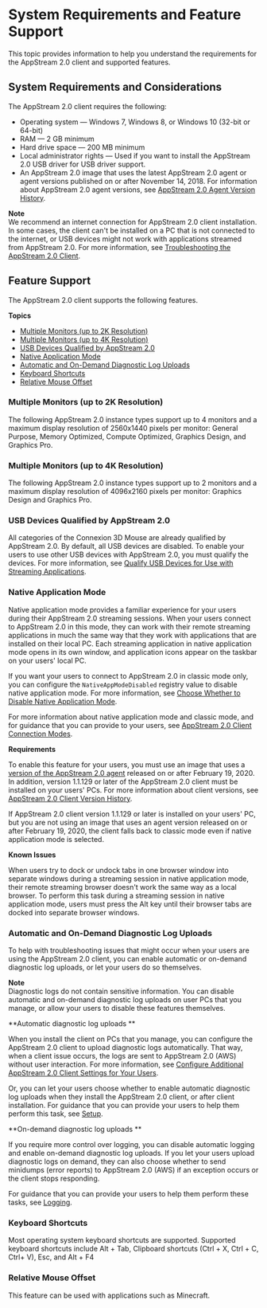 # System Requirements and Feature Support<a name="client-system-requirements-feature-support"></a>

This topic provides information to help you understand the requirements for the AppStream 2\.0 client and supported features\.

## System Requirements and Considerations<a name="client-system-requirements"></a>

The AppStream 2\.0 client requires the following:
+ Operating system — Windows 7, Windows 8, or Windows 10 \(32\-bit or 64\-bit\)
+ RAM — 2 GB minimum
+ Hard drive space — 200 MB minimum
+ Local administrator rights — Used if you want to install the AppStream 2\.0 USB driver for USB driver support\.
+ An AppStream 2\.0 image that uses the latest AppStream 2\.0 agent or agent versions published on or after November 14, 2018\. For information about AppStream 2\.0 agent versions, see [AppStream 2\.0 Agent Version History](agent-software-versions.md)\.

**Note**  
We recommend an internet connection for AppStream 2\.0 client installation\. In some cases, the client can't be installed on a PC that is not connected to the internet, or USB devices might not work with applications streamed from AppStream 2\.0\. For more information, see [Troubleshooting the AppStream 2\.0 Client](troubleshooting-client.md)\.

## Feature Support<a name="client-feature-support"></a>

The AppStream 2\.0 client supports the following features\.

**Topics**
+ [Multiple Monitors \(up to 2K Resolution\)](#feature-support-multiple-monitors-2K)
+ [Multiple Monitors \(up to 4K Resolution\)](#feature-support-multiple-monitors-4K)
+ [USB Devices Qualified by AppStream 2\.0](#feature-support-USB-devices-qualified)
+ [Native Application Mode](#feature-support-native-application-mode)
+ [Automatic and On\-Demand Diagnostic Log Uploads](#feature-support-diagnostic-log-upload)
+ [Keyboard Shortcuts](#feature-support-keyboard-shortcuts)
+ [Relative Mouse Offset](#feature-support-relative-mouse-offset)

### Multiple Monitors \(up to 2K Resolution\)<a name="feature-support-multiple-monitors-2K"></a>

The following AppStream 2\.0 instance types support up to 4 monitors and a maximum display resolution of 2560x1440 pixels per monitor: General Purpose, Memory Optimized, Compute Optimized, Graphics Design, and Graphics Pro\.

### Multiple Monitors \(up to 4K Resolution\)<a name="feature-support-multiple-monitors-4K"></a>

The following AppStream 2\.0 instance types support up to 2 monitors and a maximum display resolution of 4096x2160 pixels per monitor: Graphics Design and Graphics Pro\.

### USB Devices Qualified by AppStream 2\.0<a name="feature-support-USB-devices-qualified"></a>

All categories of the Connexion 3D Mouse are already qualified by AppStream 2\.0\. By default, all USB devices are disabled\. To enable your users to use other USB devices with AppStream 2\.0, you must qualify the devices\. For more information, see [Qualify USB Devices for Use with Streaming Applications](qualify-usb-devices.md)\.

### Native Application Mode<a name="feature-support-native-application-mode"></a>

Native application mode provides a familiar experience for your users during their AppStream 2\.0 streaming sessions\. When your users connect to AppStream 2\.0 in this mode, they can work with their remote streaming applications in much the same way that they work with applications that are installed on their local PC\. Each streaming application in native application mode opens in its own window, and application icons appear on the taskbar on your users' local PC\.

If you want your users to connect to AppStream 2\.0 in classic mode only, you can configure the `NativeAppModeDisabled` registry value to disable native application mode\. For more information, see [Choose Whether to Disable Native Application Mode](install-client-configure-settings.md#disable-native-application-mode-client)\.

For more information about native application mode and classic mode, and for guidance that you can provide to your users, see [AppStream 2\.0 Client Connection Modes](client-application-windows-user.md#client-application-windows-connection-modes-user)\.

**Requirements**

To enable this feature for your users, you must use an image that uses a [version of the AppStream 2\.0 agent](agent-software-versions.md) released on or after February 19, 2020\. In addition, version 1\.1\.129 or later of the AppStream 2\.0 client must be installed on your users' PCs\. For more information about client versions, see [AppStream 2\.0 Client Version History](client-release-versions.md)\.

If AppStream 2\.0 client version 1\.1\.129 or later is installed on your users' PC, but you are not using an image that uses an agent version released on or after February 19, 2020, the client falls back to classic mode even if native application mode is selected\.

**Known Issues**

When users try to dock or undock tabs in one browser window into separate windows during a streaming session in native application mode, their remote streaming browser doesn't work the same way as a local browser\. To perform this task during a streaming session in native application mode, users must press the Alt key until their browser tabs are docked into separate browser windows\. 

### Automatic and On\-Demand Diagnostic Log Uploads<a name="feature-support-diagnostic-log-upload"></a>

To help with troubleshooting issues that might occur when your users are using the AppStream 2\.0 client, you can enable automatic or on\-demand diagnostic log uploads, or let your users do so themselves\. 

**Note**  
Diagnostic logs do not contain sensitive information\. You can disable automatic and on\-demand diagnostic log uploads on user PCs that you manage, or allow your users to disable these features themselves\.

**Automatic diagnostic log uploads **

When you install the client on PCs that you manage, you can configure the AppStream 2\.0 client to upload diagnostic logs automatically\. That way, when a client issue occurs, the logs are sent to AppStream 2\.0 \(AWS\) without user interaction\. For more information, see [Configure Additional AppStream 2\.0 Client Settings for Your Users](install-client-configure-settings.md#configure-client)\.

Or, you can let your users choose whether to enable automatic diagnostic log uploads when they install the AppStream 2\.0 client, or after client installation\. For guidance that you can provide your users to help them perform this task, see [Setup](client-application-windows-user.md#client-application-windows-installation-user)\.

**On\-demand diagnostic log uploads **

If you require more control over logging, you can disable automatic logging and enable on\-demand diagnostic log uploads\. If you let your users upload diagnostic logs on demand, they can also choose whether to send minidumps \(error reports\) to AppStream 2\.0 \(AWS\) if an exception occurs or the client stops responding\.

 For guidance that you can provide your users to help them perform these tasks, see [Logging](client-application-windows-user.md#client-application-windows-how-to-enable-diagnostic-logging-user)\.

### Keyboard Shortcuts<a name="feature-support-keyboard-shortcuts"></a>

Most operating system keyboard shortcuts are supported\. Supported keyboard shortcuts include Alt \+ Tab, Clipboard shortcuts \(Ctrl \+ X, Ctrl \+ C, Ctrl\+ V\), Esc, and Alt \+ F4

### Relative Mouse Offset<a name="feature-support-relative-mouse-offset"></a>

This feature can be used with applications such as Minecraft\.